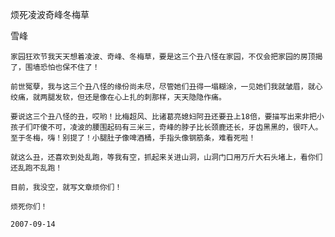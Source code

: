 烦死凌波奇峰冬梅草

雪峰


    家园狂欢节我天天想着凌波、奇峰、冬梅草，要是这三个丑八怪在家园，不仅会把家园的房顶揭了，围墙恐怕也保不住了！

    前世冤孽，我与这三个丑八怪的缘份尚未尽，尽管她们丑得一塌糊涂，一见她们我就皱眉，就心绞痛，就两腿发软，但还是像在心上扎的刺那样，天天隐隐作痛。

    要说这三个丑八怪的丑，哎哟！比梅超风、比诸葛亮媳妇阿丑还要丑上18倍，要描写出来非把小孩子们吓傻不可，凌波的腰围起码有三米三，奇峰的脖子比长颈鹿还长，牙齿黑黑的，很吓人。至于冬梅，嗨！别提了！小腿肚子像啤酒桶，手指头像钢筋条，难看死啦！

    就这么丑，还喜欢到处乱跑，等我有空，抓起来关进山洞，山洞门口用万斤大石头堵上，看你们还乱跑不乱跑！

    目前，我没空，就写文章烦你们！

    烦死你们！

    2007-09-14



